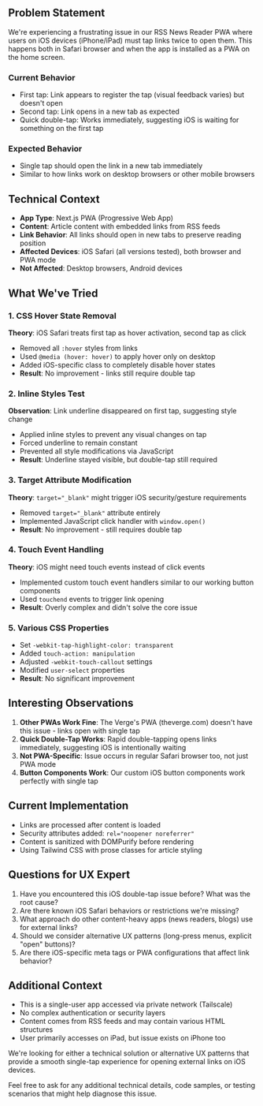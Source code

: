 ## Problem Statement

We're experiencing a frustrating issue in our RSS News Reader PWA where users on iOS devices (iPhone/iPad) must tap links twice to open them. This happens both in Safari browser and when the app is installed as a PWA on the home screen.

### Current Behavior
- First tap: Link appears to register the tap (visual feedback varies) but doesn't open
- Second tap: Link opens in a new tab as expected
- Quick double-tap: Works immediately, suggesting iOS is waiting for something on the first tap

### Expected Behavior
- Single tap should open the link in a new tab immediately
- Similar to how links work on desktop browsers or other mobile browsers

## Technical Context

- **App Type**: Next.js PWA (Progressive Web App)
- **Content**: Article content with embedded links from RSS feeds
- **Link Behavior**: All links should open in new tabs to preserve reading position
- **Affected Devices**: iOS Safari (all versions tested), both browser and PWA mode
- **Not Affected**: Desktop browsers, Android devices

## What We've Tried

### 1. CSS Hover State Removal
**Theory**: iOS Safari treats first tap as hover activation, second tap as click
- Removed all `:hover` styles from links
- Used `@media (hover: hover)` to apply hover only on desktop
- Added iOS-specific class to completely disable hover states
- **Result**: No improvement - links still require double tap

### 2. Inline Styles Test
**Observation**: Link underline disappeared on first tap, suggesting style change
- Applied inline styles to prevent any visual changes on tap
- Forced underline to remain constant
- Prevented all style modifications via JavaScript
- **Result**: Underline stayed visible, but double-tap still required

### 3. Target Attribute Modification
**Theory**: `target="_blank"` might trigger iOS security/gesture requirements
- Removed `target="_blank"` attribute entirely
- Implemented JavaScript click handler with `window.open()`
- **Result**: No improvement - still requires double tap

### 4. Touch Event Handling
**Theory**: iOS might need touch events instead of click events
- Implemented custom touch event handlers similar to our working button components
- Used `touchend` events to trigger link opening
- **Result**: Overly complex and didn't solve the core issue

### 5. Various CSS Properties
- Set `-webkit-tap-highlight-color: transparent`
- Added `touch-action: manipulation`
- Adjusted `-webkit-touch-callout` settings
- Modified `user-select` properties
- **Result**: No significant improvement

## Interesting Observations

1. **Other PWAs Work Fine**: The Verge's PWA (theverge.com) doesn't have this issue - links open with single tap
2. **Quick Double-Tap Works**: Rapid double-tapping opens links immediately, suggesting iOS is intentionally waiting
3. **Not PWA-Specific**: Issue occurs in regular Safari browser too, not just PWA mode
4. **Button Components Work**: Our custom iOS button components work perfectly with single tap

## Current Implementation

- Links are processed after content is loaded
- Security attributes added: `rel="noopener noreferrer"`
- Content is sanitized with DOMPurify before rendering
- Using Tailwind CSS with prose classes for article styling

## Questions for UX Expert

1. Have you encountered this iOS double-tap issue before? What was the root cause?
2. Are there known iOS Safari behaviors or restrictions we're missing?
3. What approach do other content-heavy apps (news readers, blogs) use for external links?
4. Should we consider alternative UX patterns (long-press menus, explicit "open" buttons)?
5. Are there iOS-specific meta tags or PWA configurations that affect link behavior?

## Additional Context

- This is a single-user app accessed via private network (Tailscale)
- No complex authentication or security layers
- Content comes from RSS feeds and may contain various HTML structures
- User primarily accesses on iPad, but issue exists on iPhone too

We're looking for either a technical solution or alternative UX patterns that provide a smooth single-tap experience for opening external links on iOS devices.

Feel free to ask for any additional technical details, code samples, or testing scenarios that might help diagnose this issue.